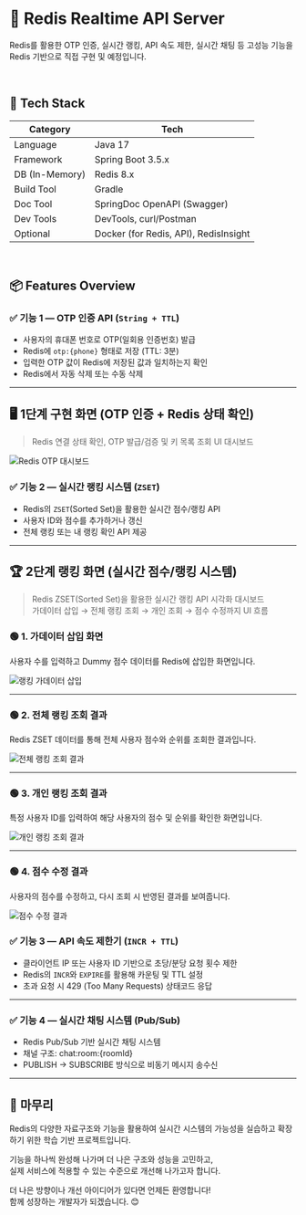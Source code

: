 # 🚀 Redis Realtime API Server

Redis를 활용한 OTP 인증, 실시간 랭킹, API 속도 제한, 실시간 채팅 등 고성능 기능을 Redis 기반으로 직접 구현 및 예정입니다.

<br/>

## 🔧 Tech Stack

| Category      | Tech                                  |
|---------------|----------------------------------------|
| Language       | Java 17                               |
| Framework      | Spring Boot 3.5.x                     |
| DB (In-Memory) | Redis 8.x                             |
| Build Tool     | Gradle                                |
| Doc Tool       | SpringDoc OpenAPI (Swagger)           |
| Dev Tools      | DevTools, curl/Postman                |
| Optional       | Docker (for Redis, API), RedisInsight |

<br/>

## 📦 Features Overview

### ✅ 기능 1 — OTP 인증 API (`String + TTL`)

- 사용자의 휴대폰 번호로 OTP(일회용 인증번호) 발급
- Redis에 `otp:{phone}` 형태로 저장 (TTL: 3분)
- 입력한 OTP 값이 Redis에 저장된 값과 일치하는지 확인
- Redis에서 자동 삭제 또는 수동 삭제
  
---

## 🖥️ 1단계 구현 화면 (OTP 인증 + Redis 상태 확인)

> Redis 연결 상태 확인, OTP 발급/검증 및 키 목록 조회 UI 대시보드

![Redis OTP 대시보드](src/main/resources/static/screenshots/otp-dashboard-step1.png)



### ✅ 기능 2 — 실시간 랭킹 시스템 (`ZSET`)

- Redis의 `ZSET`(Sorted Set)을 활용한 실시간 점수/랭킹 API
- 사용자 ID와 점수를 추가하거나 갱신
- 전체 랭킹 또는 내 랭킹 확인 API 제공

---

## 🏆 2단계 랭킹 화면 (실시간 점수/랭킹 시스템)

> Redis ZSET(Sorted Set)을 활용한 실시간 랭킹 API 시각화 대시보드  
> 가데이터 삽입 → 전체 랭킹 조회 → 개인 조회 → 점수 수정까지 UI 흐름

### 🟢 1. 가데이터 삽입 화면  
사용자 수를 입력하고 Dummy 점수 데이터를 Redis에 삽입한 화면입니다.

![랭킹 가데이터 삽입](src/main/resources/static/screenshots/ranking-dummy-insert-step2.png)

---

### 🟢 2. 전체 랭킹 조회 결과

Redis ZSET 데이터를 통해 전체 사용자 점수와 순위를 조회한 결과입니다.

![전체 랭킹 조회 결과](src/main/resources/static/screenshots/ranking-lookup-step2.png)

---

### 🟢 3. 개인 랭킹 조회 결과

특정 사용자 ID를 입력하여 해당 사용자의 점수 및 순위를 확인한 화면입니다.

![개인 랭킹 조회 결과](src/main/resources/static/screenshots/ranking-personal-lookup-step2.png)

---

### 🟢 4. 점수 수정 결과  
사용자의 점수를 수정하고, 다시 조회 시 반영된 결과를 보여줍니다.

![점수 수정 결과](src/main/resources/static/screenshots/ranking-score-updated-result-step2.png)


### ✅ 기능 3 — API 속도 제한기 (`INCR + TTL`)

- 클라이언트 IP 또는 사용자 ID 기반으로 초당/분당 요청 횟수 제한
- Redis의 `INCR`와 `EXPIRE`를 활용해 카운팅 및 TTL 설정
- 초과 요청 시 429 (Too Many Requests) 상태코드 응답

---

### ✅ 기능 4 — 실시간 채팅 시스템 (Pub/Sub)

- Redis Pub/Sub 기반 실시간 채팅 시스템
- 채널 구조: chat:room:{roomId}
- PUBLISH → SUBSCRIBE 방식으로 비동기 메시지 송수신

---

## 🙌 마무리

Redis의 다양한 자료구조와 기능을 활용하여 실시간 시스템의 가능성을 실습하고 확장하기 위한 학습 기반 프로젝트입니다.

기능을 하나씩 완성해 나가며 더 나은 구조와 성능을 고민하고,  
실제 서비스에 적용할 수 있는 수준으로 개선해 나가고자 합니다.

더 나은 방향이나 개선 아이디어가 있다면 언제든 환영합니다!  
함께 성장하는 개발자가 되겠습니다. 😊
